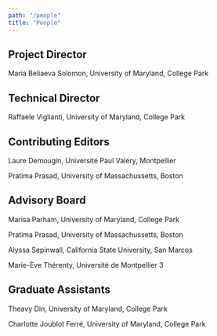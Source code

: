 ```yaml
---
path: "/people"
title: "People"
---
```

## Project Director 

Maria Beliaeva Solomon, University of Maryland, College Park

## Technical Director

Raffaele Viglianti, University of Maryland, College Park

## Contributing Editors

Laure Demougin, Université Paul Valéry, Montpellier 

Pratima Prasad, University of Massachussetts, Boston

## Advisory Board

Marisa Parham, University of Maryland, College Park

Pratima Prasad, University of Massachussetts, Boston

Alyssa Sepinwall, California State University, San Marcos

Marie-Ève Thérenty, Université de Montpellier 3

## Graduate Assistants

Theavy Din, University of Maryland, College Park

Charlotte Joublot Ferré, University of Maryland, College Park